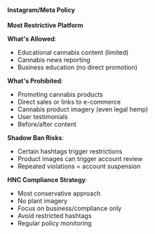#### Instagram/Meta Policy

**Most Restrictive Platform**

**What's Allowed**:

- Educational cannabis content (limited)
- Cannabis news reporting
- Business education (no direct promotion)

**What's Prohibited**:

- Promoting cannabis products
- Direct sales or links to e-commerce
- Cannabis product imagery (even legal hemp)
- User testimonials
- Before/after content

**Shadow Ban Risks**:

- Certain hashtags trigger restrictions
- Product images can trigger account review
- Repeated violations = account suspension

**HNC Compliance Strategy**:

- Most conservative approach
- No plant imagery
- Focus on business/compliance only
- Avoid restricted hashtags
- Regular policy monitoring
